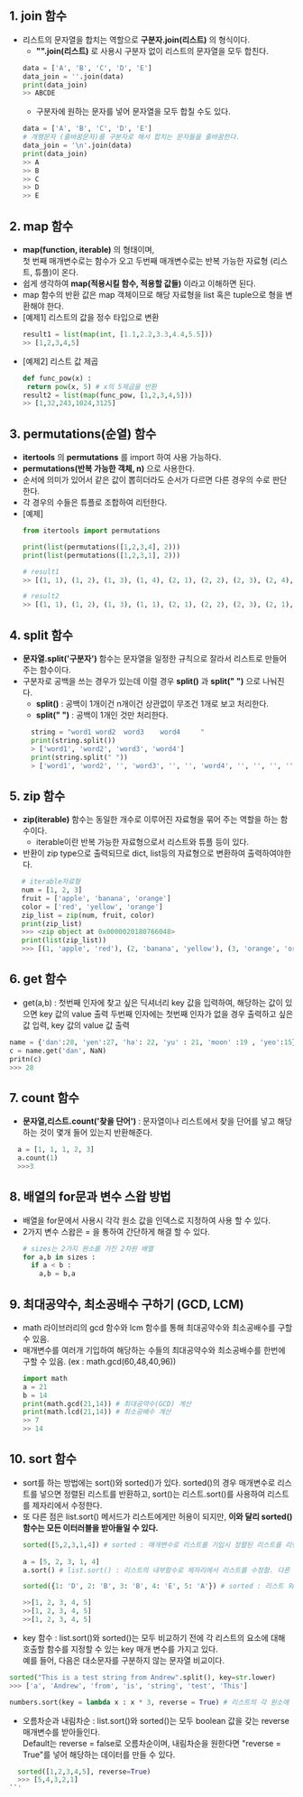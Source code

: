 ## 1. join 함수
- 리스트의 문자열을 합치는 역할으로 **구분자.join(리스트)** 의 형식이다.
  - **"".join(리스트)** 로 사용시 구분자 없이 리스트의 문자열을 모두 합친다.
  ```python
  data = ['A', 'B', 'C', 'D', 'E']
  data_join = ''.join(data)
  print(data_join)
  >> ABCDE
  ```
  - 구분자에 원하는 문자를 넣어 문자열을 모두 합칠 수도 있다.
   ```python
  data = ['A', 'B', 'C', 'D', 'E']
  # 개행문자 (줄바꿈문자)를 구분자로 해서 합치는 문자들을 줄바꿈한다.
  data_join = '\n'.join(data)
  print(data_join)
  >> A
  >> B
  >> C
  >> D
  >> E
  ```  
    
## 2. map 함수
- **map(function, iterable)** 의 형태이며,   
  첫 번째 매개변수로는 함수가 오고 두번째 매개변수로는 반복 가능한 자료형 (리스트, 튜플)이 온다.
- 쉽게 생각하여 **map(적용시킬 함수, 적용할 값들)** 이라고 이해하면 된다.
- map 함수의 반환 값은 map 객체이므로 해당 자료형을 list 혹은 tuple으로 형을 변환해야 한다.
- [예제1] 리스트의 값을 정수 타입으로 변환
  ```python
  result1 = list(map(int, [1.1,2.2,3.3,4.4,5.5]))
  >> [1,2,3,4,5]
  ```
- [예제2] 리스트 값 제곱
   ```python
   def func_pow(x) :
    return pow(x, 5) # x의 5제곱을 반환
  result2 = list(map(func_pow, [1,2,3,4,5]))
  >> [1,32,243,1024,3125]
  ```
  
## 3. permutations(순열) 함수
- **itertools** 의 **permutations** 를 import 하여 사용 가능하다.
- **permutations(반복 가능한 객체, n)** 으로 사용한다.
- 순서에 의미가 있어서 같은 값이 뽑히더라도 순서가 다르면 다른 경우의 수로 판단한다.
- 각 경우의 수들은 튜플로 조합하여 리턴한다.
- [예제]
  ```python
  from itertools import permutations

  print(list(permutations([1,2,3,4], 2)))
  print(list(permutations([1,2,3,1], 2)))

  # result1
  >> [(1, 1), (1, 2), (1, 3), (1, 4), (2, 1), (2, 2), (2, 3), (2, 4), (3, 1), (3, 2), (3, 3), (3, 4), (4, 1), (4, 2), (4, 3), (4, 4)]

  # result2
  >> [(1, 1), (1, 2), (1, 3), (1, 1), (2, 1), (2, 2), (2, 3), (2, 1), (3, 1), (3, 2), (3, 3), (3, 1), (1, 1), (1, 2), (1, 3), (1, 1)]
  ```
## 4. split 함수
- **문자열.split('구분자')** 함수는 문자열을 일정한 규칙으로 잘라서 리스트로 만들어주는 함수이다.
- 구분자로 공백을 쓰는 경우가 있는데 이럴 경우 **split()** 과 **split(" ")** 으로 나눠진다.
  - **split()** : 공백이 1개이건 n개이건 상관없이 무조건 1개로 보고 처리한다.
  - **split(" ")** : 공백이 1개인 것만 처리한다.
  ```python
    string = "word1 word2  word3    word4     "
    print(string.split())
    > ['word1', 'word2', 'word3', 'word4']
    print(string.split(" "))
    > ['word1', 'word2', '', 'word3', '', '', 'word4', '', '', '', '']
  ```

## 5. zip 함수
 - **zip(iterable)** 함수는 동일한 개수로 이루어진 자료형을 묶어 주는 역할을 하는 함수이다.
   - iterable이란 반복 가능한 자료형으로서 리스트와 튜플 등이 있다.
 - 반환이 zip type으로 출력되므로 dict, list등의 자료형으로 변환하여 출력하여야한다.
 ```python
    # iterable자료형
    num = [1, 2, 3]
    fruit = ['apple', 'banana', 'orange']
    color = ['red', 'yellow', 'orange']
    zip_list = zip(num, fruit, color)
    print(zip_list)
    >>> <zip object at 0x0000020180766048>
    print(list(zip_list))
    >>> [(1, 'apple', 'red'), (2, 'banana', 'yellow'), (3, 'orange', 'orange')]
 ```
 ## 6. get 함수
 - get(a,b) : 첫번째 인자에 찾고 싶은 딕셔너리 key 값을 입력하여, 해당하는 값이 있으면 key 값의 value 출력  두번째 인자에는 첫번째 인자가 없을 경우 출력하고 싶은 값 입력, key 값의 value 값 출력
  ```python
  name = {'dan':28, 'yen':27, 'ha': 22, 'yu' : 21, 'moon' :19 , 'yeo':15}
  c = name.get('dan', NaN)
  pritn(c)
  >>> 28
  ```

## 7. count 함수
 - **문자열,리스트.count('찾을 단어')** : 문자열이나 리스트에서 찾을 단어를 넣고 해당하는 것이 몇개 들어 있는지 반환해준다.
  ```python
    a = [1, 1, 1, 2, 3] 
    a.count(1)
    >>>3
  ```
  
## 8. 배열의 for문과 변수 스왑 방법
- 배열을 for문에서 사용시 각각 원소 값을 인덱스로 지정하여 사용 할 수 있다.
- 2가지 변수 스왑은 = 을 통하여 간단하게 해결 할 수 있다.
  ```python
  # sizes는 2가지 원소를 가진 2차원 배열
  for a,b in sizes :
    if a < b :
      a,b = b,a
  ```

## 9. 최대공약수, 최소공배수 구하기 (GCD, LCM)
- math 라이브러리의 gcd 함수와 lcm 함수를 통해 최대공약수와 최소공배수를 구할 수 있음.
- 매개변수를 여러개 기입하여 해당하는 수들의 최대공약수와 최소공배수를 한번에 구할 수 있음. (ex : math.gcd(60,48,40,96))
  ```python
  import math
  a = 21
  b = 14
  print(math.gcd(21,14)) # 최대공약수(GCD) 계산
  print(math.lcd(21,14)) # 최소공배수 계산
  >> 7
  >> 14
  ```
## 10. sort 함수
- sort를 하는 방법에는 sort()와 sorted()가 있다. sorted()의 경우 매개변수로 리스트를 넣으면 정렬된 리스트를 반환하고, sort()는 리스트.sort()를 사용하여 리스트를 제자리에서 수정한다.
- 또 다른 점은 list.sort() 메서드가 리스트에게만 허용이 되지만, **이와 달리 sorted() 함수는 모든 이터러블을 받아들일 수 있다.**
  ```python
  sorted([5,2,3,1,4]) # sorted : 매개변수로 리스트를 기입시 정렬된 리스트를 리턴
 
  a = [5, 2, 3, 1, 4]
  a.sort() # list.sort() : 리스트의 내부함수로 제자리에서 리스트를 수정함. 다른 이터러블 변수에는 사용할 수 없음.
  
  sorted({1: 'D', 2: 'B', 3: 'B', 4: 'E', 5: 'A'}) # sorted : 리스트 외의 다른 이터러블에도 사용할 수 있음. 딕셔너리의 경우 키 값을 기준으로 정렬됨.
  
  >>[1, 2, 3, 4, 5]
  >>[1, 2, 3, 4, 5]
  >>[1, 2, 3, 4, 5]
  ```
- key 함수 : list.sort()와 sorted()는 모두 비교하기 전에 각 리스트의 요소에 대해 호출할 함수를 지정할 수 있는 key 매개 변수를 가지고 있다.  
  예를 들어, 다음은 대소문자를 구분하지 않는 문자열 비교이다.
```python
sorted("This is a test string from Andrew".split(), key=str.lower)
>>> ['a', 'Andrew', 'from', 'is', 'string', 'test', 'This']

numbers.sort(key = lambda x : x * 3, reverse = True) # 리스트의 각 원소에 대해 3을 곱하여 비교한다.
```

- 오름차순과 내림차순 : list.sort()와 sorted()는 모두 boolean 값을 갖는 reverse 매개변수를 받아들인다.  
  Default는 reverse = false로 오름차순이며, 내림차순을 원한다면 "reverse = True"를 넣어 해당하는 데이터를 만들 수 있다.
```python
  sorted([1,2,3,4,5], reverse=True)
  >>> [5,4,3,2,1]
``'
